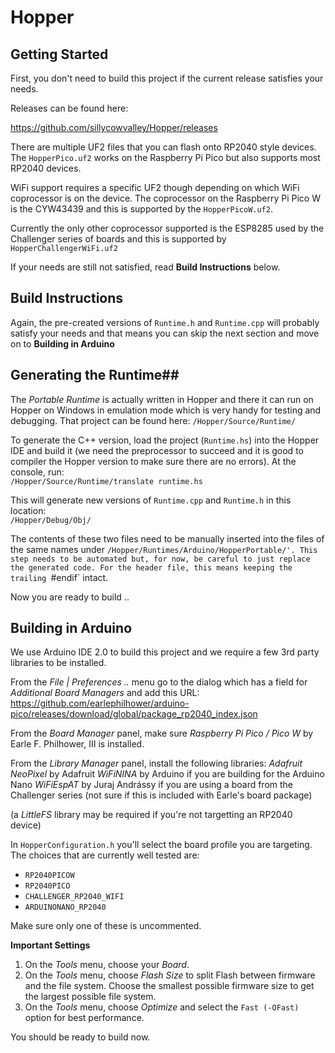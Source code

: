 # Hopper

## Getting Started

First, you don't need to build this project if the current release
satisfies your needs.

Releases can be found here:

https://github.com/sillycowvalley/Hopper/releases

There are multiple UF2 files that you can flash onto RP2040 style devices. The `HopperPico.uf2`
works on the Raspberry Pi Pico but also supports most RP2040 devices.

WiFi support requires a specific UF2 though depending on which WiFi coprocessor is on the device. The
coprocessor on the Raspberry Pi Pico W is the CYW43439 and this is supported by the `HopperPicoW.uf2`.

Currently the only other coprocessor supported is the ESP8285 used by the Challenger series of boards
and this is supported by `HopperChallengerWiFi.uf2`

If your needs are still not satisfied, read **Build Instructions** below.

## Build Instructions

Again, the pre-created versions of `Runtime.h` and `Runtime.cpp` will probably satisfy your needs
and that means you can skip the next section and move on to **Building in Arduino**

## Generating the Runtime##

The *Portable Runtime* is actually written in Hopper and there it can run on Hopper on Windows in
emulation mode which is very handy for testing and debugging. That project can be found here: `/Hopper/Source/Runtime/`

To generate the C++ version, load the project (`Runtime.hs`) into the Hopper IDE and build it (we need the preprocessor
to succeed and it is good to compiler the Hopper version to make sure there are no errors). At the console, run:<br>
`/Hopper/Source/Runtime/translate runtime.hs`

This will generate new versions of `Runtime.cpp` and `Runtime.h` in this location:<br>
`/Hopper/Debug/Obj/`

The contents of these two files need to be manually inserted into the files of the same names under `/Hopper/Runtimes/Arduino/HopperPortable/'.
This step needs to be automated but, for now, be careful to just replace the generated code. For the header file, this means keeping the trailing `#endif` intact.

Now you are ready to build ..

## Building in Arduino ##

We use Arduino IDE 2.0 to build this project and we require a few 3rd party libraries to be installed.

From the *File | Preferences ..* menu go to the dialog which has a field for *Additional Board Managers* and add this URL:<br>
https://github.com/earlephilhower/arduino-pico/releases/download/global/package_rp2040_index.json

From the *Board Manager* panel, make sure *Raspberry Pi Pico / Pico W* by Earle F. Philhower, III is installed.

From the *Library Manager* panel, install the following libraries:
*Adafruit NeoPixel* by Adafruit
*WiFiNINA* by Arduino if you are building for the Arduino Nano
*WiFiEspAT* by Juraj Andrássy if you are using a board from the Challenger series (not sure if this is included with Earle's board package)

(a *LittleFS* library may be required if you're not targetting an RP2040 device)

In `HopperConfiguration.h` you'll select the board profile you are targeting. The choices that are currently well tested are:
- `RP2040PICOW`
- `RP2040PICO`
- `CHALLENGER_RP2040_WIFI`
- `ARDUINONANO_RP2040`

Make sure only one of these is uncommented.

**Important Settings**

1. On the *Tools* menu, choose your *Board*.
2. On the *Tools* menu, choose *Flash Size* to split Flash between firmware and the file system. Choose the smallest possible firmware size to get the largest possible file system.
3. On the *Tools* menu, choose *Optimize* and select the `Fast (-OFast)` option for best performance.

 You should be ready to build now.
